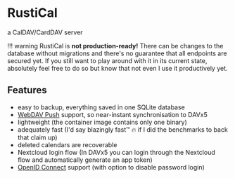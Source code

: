 # RustiCal

a CalDAV/CardDAV server

!!! warning
    RustiCal is **not production-ready!**
    There can be changes to the database without migrations and there's no guarantee that all endpoints are secured yet.
    If you still want to play around with it in its current state, absolutely feel free to do so but know that not even I use it productively yet.

## Features

- easy to backup, everything saved in one SQLite database
- [WebDAV Push](https://github.com/bitfireAT/webdav-push/) support, so near-instant synchronisation to DAVx5
- lightweight (the container image contains only one binary)
- adequately fast (I'd say blazingly fast™ :fire: if I did the benchmarks to back that claim up)
- deleted calendars are recoverable
- Nextcloud login flow (In DAVx5 you can login through the Nextcloud flow and automatically generate an app token)
- [OpenID Connect](setup/oidc.md) support (with option to disable password login)
